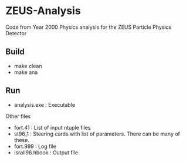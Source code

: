 # ZEUS-Analysis
Code from Year 2000 Physics analysis for the ZEUS Particle Physics Detector

## Build
 * make clean
 * make ana

## Run
* analysis.exe : Executable

Other files

* fort.41 : List of input ntuple files
* st96_1 : Steering cards with list of parameters. There can be many of these.
* fort.999 : Log file
* israll96.hbook : Output file

